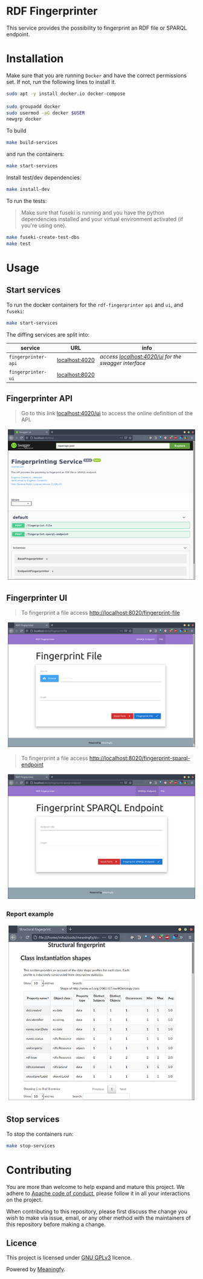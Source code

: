 #  RDF Fingerprinter
This service provides the possibility to fingerprint an RDF file or SPARQL endpoint.

# Installation

Make sure that you are running `Docker` and have the correct permissions set. If not, run the following lines to install it. 

```bash
sudo apt -y install docker.io docker-compose

sudo groupadd docker
sudo usermod -aG docker $USER
newgrp docker
```

To build 
```bash
make build-services
```
and run the containers:
```bash
make start-services
```

Install test/dev dependencies:

```bash
make install-dev
```

To run the tests:
> Make sure that fuseki is running and you have the python dependencies installed and your virtual environment activated (if you're using one).
```bash
make fuseki-create-test-dbs
make test
```


# Usage

## Start services
To run the docker containers for the `rdf-fingerprinter` `api` and `ui`, and `fuseki`:

```bash
make start-services
```

The diffing services are split into:

service | URL | info
------- | ------- | ----
`fingerprinter-api` | [localhost:4020](http://localhost:4020) | _access [localhost:4020/ui](http://localhost:4020/ui) for the swagger interface_ 
`fingerprinter-ui` | [localhost:8020](http://localhost:8020) |

## Fingerprinter API

> Go to this link [localhost:4020/ui](http://localhost:4020/ui) to access the online definition of the API.

![fingerprinter-api](resources/images/fingerprinter-api.png)

## Fingerprinter UI

> To fingerprint a file access [http://localhost:8020/fingerprint-file](http://localhost:8020/fingerprint-file)

![file-ui](resources/images/file-ui.png)


> To fingerprint a file access [http://localhost:8020/fingerprint-sparql-endpoint](http://localhost:8020/fingerprint-sparql-endpoint)

![sparql-endpoint-ui](resources/images/sparql-endpoint-ui.png)

### Report example
![sparql-endpoint-ui](resources/images/report-example.png)


## Stop services
To stop the containers run:
```bash
make stop-services
```

# Contributing
You are more than welcome to help expand and mature this project. We adhere to [Apache code of conduct](https://www.apache.org/foundation/policies/conduct), please follow it in all your interactions on the project.   

When contributing to this repository, please first discuss the change you wish to make via issue, email, or any other method with the maintainers of this repository before making a change.

## Licence 
This project is licensed under [GNU GPLv3](https://www.gnu.org/licenses/gpl-3.0.en.html) licence. 

Powered by [Meaningfy](https://github.com/meaningfy-ws).